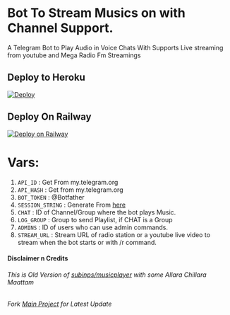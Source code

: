 # Bot To Stream Musics on with Channel Support.

A Telegram Bot to Play Audio in Voice Chats With Supports Live streaming from youtube and Mega Radio Fm Streamings


## Deploy to Heroku

[![Deploy](https://www.herokucdn.com/deploy/button.svg)](https://heroku.com/deploy?template=https://github.com/shamilhabeebnelli/MwK-Musics/tree/main)

## Deploy On Railway

[![Deploy on Railway](https://railway.app/button.svg)](https://railway.app/new/template?template=https://github.com/shamilhabeebnelli/mwk-musics/tree/main&envs=API_ID,API_HASH,BOT_TOKEN,SESSION_STRING,CHAT,ADMINS,STREAM_URL,ADMIN_ONLY,DUR,LOG_GROUP&optionalEnvs=LOG_GROUP,ADMIN_ONLY,DUR&API_IDDesc=Your+App+id+and+hash+:get+it+from+my.telegram.org/apps&API_HASHDesc=Your+App+id+and+hash+:get+it+from+my.telegram.org/apps&BOT_TOKENDesc=Your+Bot+Api+Token+Get+it+from+@botfather&SESSION_STRINGDesc=your+pyrogram+session+string+:get+it+from+@gensessionbot&ADMINSDesc=your+telegram+ID+And+ids+of+whom+you+wish+to+controll+this&ADMIN_ONLYDesc=Optional+set+this+Y+or+N&LOG_GROUPDesc=Optional:+ID+of+your+bot+commands+log+group;+only+needed+if+you+are+playing+on+channel&CHATDesc=ID+of+channel/group+were+you+want+the+bot+user+to+play&STREAM_URLDesc=Stream+URL+of+radio+station+or+a+youtube+live+video+to+stream+when+the+bot+starts+or+with+/r+command&ADMIN_ONLYDefault=Y&STREAM_URLDefault=https://bit.ly/MwKradio&ADMINSDefault=749673781&DURDefault=300&CHATDefault=-100)

# Vars:
1. `API_ID` : Get From my.telegram.org
2. `API_HASH` : Get from my.telegram.org
3. `BOT_TOKEN` : @Botfather
4. `SESSION_STRING` : Generate From [here](https://t.me/genstr_bot)
5. `CHAT` : ID of Channel/Group where the bot plays Music.
6. `LOG_GROUP` : Group to send Playlist, if CHAT is a Group
7. `ADMINS` : ID of users who can use admin commands.
8. `STREAM_URL` : Stream URL of radio station or a youtube live video to stream when the bot starts or with /r  command.

#### Disclaimer n Credits
###### This is Old Version of [subinps/musicplayer](https://github.com/subinps/MusicPlayer) with some Allara Chillara Maattam
###### Fork [Main Project](https://github.com/subinps/MusicPlayer) for Latest Update
